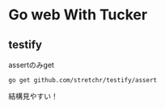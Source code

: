 # Go web With Tucker

## testify
assertのみget
```shell
go get github.com/stretchr/testify/assert
```
結構見やすい！

